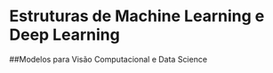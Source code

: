 # Estruturas de Machine Learning e Deep Learning

##Modelos para Visão Computacional e Data Science
